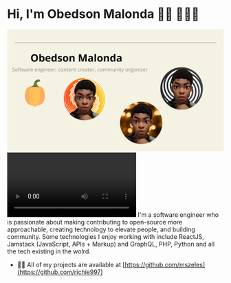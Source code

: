# Hi, I'm Obedson Malonda 👋🏾 👩🏾‍💻

<img src="metime.png" alt="">
<video src="Knight - 31210.mp4"></video/>
I'm a software engineer who is passionate about making contributing to open-source more approachable, creating technology to elevate people, and building community. Some technologies I enjoy working with include ReactJS, Jamstack (JavaScript, APIs + Markup) and GraphQL, PHP, Python and all the tech existing in the wolrd.

- 👨‍💻 All of my projects are available at [https://github.com/mszeles](https://github.com/richie997)












